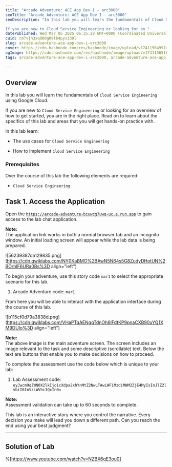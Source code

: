 ```yaml
---
title: "Arcade Adventure: ACE App Dev I - arc3000"
seoTitle: "Arcade Adventure: ACE App Dev I - arc3000"
seoDescription: "In this lab you will learn the fundamentals of Cloud Service Engineering using Google Cloud.

If you are new to Cloud Service Engineering or looking for an "
datePublished: Wed Mar 05 2025 06:35:28 GMT+0000 (Coordinated Universal Time)
cuid: cm7vjn3xq000g09lb4pys130l
slug: arcade-adventure-ace-app-dev-i-arc3000
cover: https://cdn.hashnode.com/res/hashnode/image/upload/v1741156499148/58606378-7a1b-4692-bc3a-a2d9f021382e.png
ogImage: https://cdn.hashnode.com/res/hashnode/image/upload/v1741156516065/52e75f63-c407-4b79-b013-e96e4f1dfd44.png
tags: arcade-adventure-ace-app-dev-i-arc3000, arcade-adventure-ace-app-dev-i, arc3000

---
```


## **Overview**

In this lab you will learn the fundamentals of `Cloud Service Engineering` using Google Cloud.

If you are new to `Cloud Service Engineering` or looking for an overview of how to get started, you are in the right place. Read on to learn about the specifics of this lab and areas that you will get hands-on practice with.

In this lab learn:

* The use cases for `Cloud Service Engineering`
    
* How to implement `Cloud Service Engineering`
    

### Prerequisites

Over the course of this lab the following elements are required:

* `Cloud Service Engineering`
    

## **Task 1. Access the Application**

Open the [`https://arcade-adventure-bcuwcg7uwq-uc.a.run.app`](https://arcade-adventure-bcuwcg7uwq-uc.a.run.app) to gain access to the lab chat application.

**Note:**  
The application link works in both a normal browser tab and an incognito window. An initial loading screen will appear while the lab data is being prepared.

![56239387da129835.png](https://cdn.qwiklabs.com/NY0KaBMO%2BAwN5N64s5G8ZudyDHotUN%2BOrhlF6URa0Bs%3D align="left")

To begin your adventure, use this story code `mar1` to select the appropriate scenario for this lab.

1. Arcade Adventure code: `mar1`
    

From here you will be able to interact with the application interface during the course of this lab.

![b115cf0d79a3838d.png](https://cdn.qwiklabs.com/VHaPTqAENgqTdnOh6lFdtKP9pnaCXB90uYQ1XM9DUIo%3D align="left")

**Note:**  
The above image is the main adventure screen. The screen includes an image relevant to the task and some descriptive (scrollable) text. Below the text are buttons that enable you to make decisions on how to proceed.

To complete the assessment use the code below which is unique to your lab:

1. Lab Assessment code: `eyJwcm9qZWN0X2lkIjoicXdpa2xhYnMtZ2NwLTAwLWFiMzdiMWM2ZjE4MyIsInJlZ2lvbiI6InVzLWVhc3QxIn0=`
    

**Note:**  
Assessment validation can take up to 60 seconds to complete.

This lab is an interactive story where you control the narrative. Every decision you make will lead you down a different path. Can you reach the end using your best judgment?

---

## Solution of Lab

%[https://www.youtube.com/watch?v=NZBX6qE3ou0]